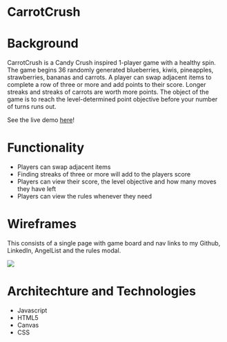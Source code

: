 # CarrotCrush

# Background

CarrotCrush is a Candy Crush inspired 1-player game with a healthy spin. The game begins 36 randomly generated blueberries, kiwis, pineapples, strawberries, bananas and carrots. A player can swap adjacent items to complete a row of three or more and add points to their score. Longer streaks and streaks of carrots are worth more points. The object of the game is to reach the level-determined point objective before your number of turns runs out.

See the live demo [here](https://jackielipera.github.io/CarrotCrush/)!

# Functionality

* Players can swap adjacent items
* Finding streaks of three or more will add to the players score
* Players can view their score, the level objective and how many moves they have left
* Players can view the rules whenever they need

# Wireframes
This consists of a single page with game board and nav links to my Github, LinkedIn, AngelList and the rules modal.

![](https://imgur.com/xXGdywE)



# Architechture and Technologies

* Javascript
* HTML5
* Canvas
* CSS
